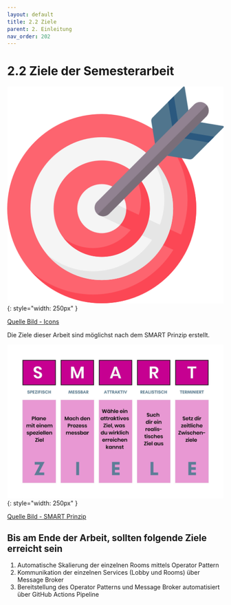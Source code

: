 ```yaml
---
layout: default
title: 2.2 Ziele
parent: 2. Einleitung
nav_order: 202
---
```


# 2.2 Ziele der Semesterarbeit

![Goals](../ressources/icons/target.png){: style="width: 250px" }

[Quelle Bild - Icons](../anhang/600-quellen.html#64-icons)

Die Ziele dieser Arbeit sind möglichst nach dem SMART Prinzip erstellt.

![Goals](../ressources/images/projektmanagement/smart_ziele.jpg){: style="width: 250px" }

[Quelle Bild - SMART Prinzip](../anhang/600-quellen.html#613-smart-prinzip)

## Bis am Ende der Arbeit, sollten folgende Ziele erreicht sein

1. Automatische Skalierung der einzelnen Rooms mittels Operator Pattern
2. Kommunikation der einzelnen Services (Lobby und Rooms) über Message Broker
3. Bereitstellung des Operator Patterns und Message Broker automatisiert über GitHub Actions Pipeline
